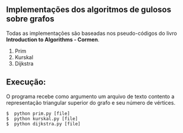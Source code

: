 ## Implementações dos algoritmos de gulosos sobre grafos

Todas as implementações são baseadas nos pseudo-códigos do livro **Introduction to Algorithms - Cormen**.
1. Prim
2. Kurskal
3. Dijkstra


## Execução:
O programa recebe como argumento um arquivo de texto contento a representação triangular superior do grafo e seu número de vértices.
```
$  python prim.py [file]
$  python kurskal.py [file]
$  python dijkstra.py [file] 
```

